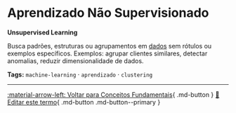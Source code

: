 # Aprendizado Não Supervisionado

**Unsupervised Learning**

Busca padrões, estruturas ou agrupamentos em [dados](../conceitos-fundamentais/dados.md) sem rótulos ou exemplos específicos. Exemplos: agrupar clientes similares, detectar anomalias, reduzir dimensionalidade de dados.


**Tags:** `machine-learning` · `aprendizado` · `clustering`

---

[:material-arrow-left: Voltar para Conceitos Fundamentais](index.md){ .md-button }
[📝 Editar este termo](https://github.com/seu-usuario/glossario-ia/edit/main/glossario.yaml){ .md-button .md-button--primary }
